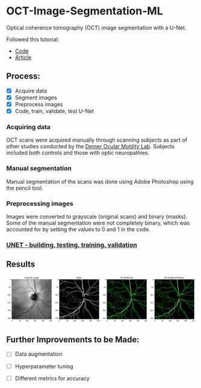 # OCT-Image-Segmentation-ML
Optical coherence tomography (OCT) image segmentation with a U-Net. 

Followed this tutorial:
* [Code](https://github.com/hlamba28/UNET-TGS/blob/master/TGS%20UNET.ipynb)
* [Article](https://towardsdatascience.com/understanding-semantic-segmentation-with-unet-6be4f42d4b47)

## Process: 

- [x] Acquire data
- [x] Segment images
- [x] Preprocess images
- [x] Code, train, validate, test U-Net

### Acquiring data
  OCT scans were acquired manually through scanning subjects as part of other studies conducted by the [Demer Ocular Motility Lab](https://www.uclahealth.org/eye/ocular-motility). Subjects included both controls and those with optic neuropathies.
  
### Manual segmentation 
  Manual segmentation of the scans was done using Adobe Photoshop using the pencil tool. 
  
### Preprocessing images
  Images were converted to grayscale (original scans) and binary (masks). Some of the manual segmentation were not completely binary, which was accounted for by setting the values to 0 and 1 in the code. 

### [UNET - building, testing, training, validation](https://github.com/jessicaychen/OCT-Image-Segmentation-ML/blob/master/UNET_OCT_Blood_Vessel_Segmentation.ipynb)

## Results
![Input image](images/unet-results.png)

## Further Improvements to be Made:
- [ ] Data augmentation
- [ ] Hyperparameter tuning
- [ ] Different metrics for accuracy


